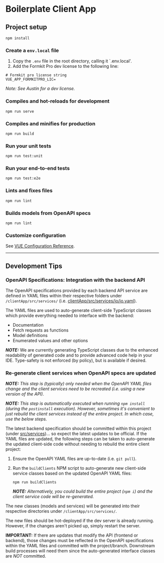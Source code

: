 # Boilerplate Client App

## Project setup
```
npm install
```

### Create a `env.local` file
1. Copy the `.env` file in the root directory, calling it `.env.local'.
2. Add the Formkit Pro dev license to the following line:
```
# Formkit pro license string
VUE_APP_FORMKITPRO_LIC=
```
*Note: See Austin for a dev license.*

### Compiles and hot-reloads for development
```
npm run serve
```

### Compiles and minifies for production
```
npm run build
```

### Run your unit tests
```
npm run test:unit
```

### Run your end-to-end tests
```
npm run test:e2e
```

### Lints and fixes files
```
npm run lint
```

### Builds models from OpenAPI specs
```
npm run lint
```

### Customize configuration
See [VUE Configuration Reference](https://cli.vuejs.org/config/).

----
## Development Tips

### OpenAPI Specifications: Integration with the backend API
The OpenAPI specifications provided by each backend API service are defined in YAML files within their respective folders under `/clientApp/src/services/` (i.e. [clientApp/src/services/io/io.yaml](src/services/io/io.yaml)).

The YAML files are used to auto-generate client-side TypeScript classes which provide everything needed to interface with the backend:
* Documentation
* Fetch requests as functions
* Model definitions
* Enumerated values and other options

_**NOTE:**_
We are currently generating TypeScript classes due to the enhanced readability of generated code and to provide advanced code help in your IDE.
Type-safety is not enforced (by policy), but is available if desired.


### Re-generate client services when OpenAPI specs are updated

_**NOTE:**_
*This step is (typically) only needed when the OpenAPI YAML files change and the client services need to be recreated (i.e. using a new version of the API).*

_**NOTE:**_
*This step is automatically executed when running `npm install` (during the `postinstall` execution). However, sometimes it's convenient to just rebuild the client services instead of the entire project. In which case, use the below steps.*

The latest backend specification should be committed within this project (under [src/services](src/services/))... so expect the latest updates to be official.
If the YAML files are updated, the following steps can be taken to auto-generate the updated client-side code without needing to rebuild the entire client project:

1. Ensure the OpenAPI YAML files are up-to-date (i.e. `git pull`).

2. Run the `buildClients` NPM script to auto-generate new client-side service classes based on the updated OpenAPI YAML files:

   `npm run buildClients`

   _**NOTE:**_
   *Alternatively, you could build the entire project (`npm i`) and the client service code will be re-generated.*


The new classes (models and services) will be generated into their respective directories under `/clientApp/src/services/`.

The new files should be hot-deployed if the dev server is already running. However, if the changes aren't picked up, simply restart the server.


**IMPORTANT:** If there are updates that modify the API (frontend or backend), those changes must be reflected in the OpenAPI specifications within the YAML files and committed with the project/branch. Downstream build processes will need them since the
auto-generated interface classes are _NOT_ committed.
